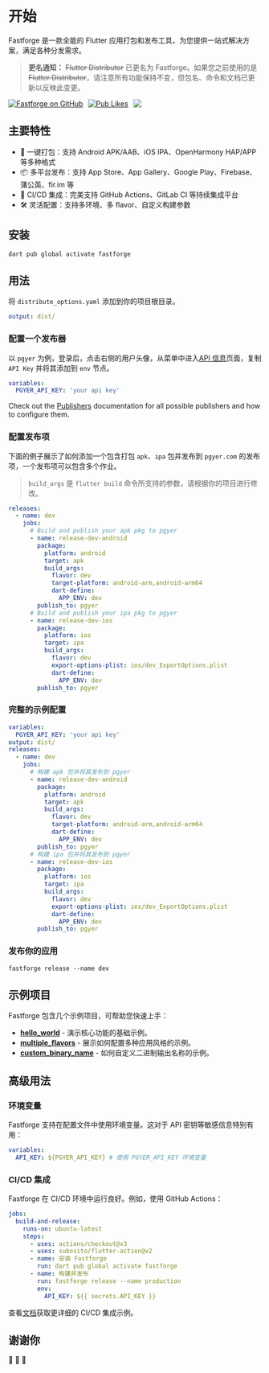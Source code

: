 # 开始

Fastforge 是一款全能的 Flutter 应用打包和发布工具，为您提供一站式解决方案，满足各种分发需求。

> **更名通知：** ~~Flutter Distributor~~ 已更名为 Fastforge。如果您之前使用的是 ~~Flutter Distributor~~，请注意所有功能保持不变，但包名、命令和文档已更新以反映此变更。

<div style="display: flex; flex-direction: row; gap: 10px;">
  <a href="https://github.com/fastforgedev/fastforge">
    <img
      alt="Fastforge on GitHub"
      src="https://img.shields.io/github/stars/fastforgedev/fastforge?style=for-the-badge&logo=GitHub"
    />
  </a>
  <a href="https://pub.dev/packages/fastforge">
    <img alt="Pub Likes" src="https://img.shields.io/pub/likes/fastforge?style=for-the-badge&logo=flutter&label=Pub%20Likes"/>
  </a>
  <a href="https://github.com/fastforgedev/fastforge/graphs/contributors">
    <img src="https://img.shields.io/github/all-contributors/fastforgedev/fastforge?style=for-the-badge" />
  </a>
</div>

## 主要特性

- 🚀 一键打包：支持 Android APK/AAB、iOS IPA、OpenHarmony HAP/APP 等多种格式
- 📦 多平台发布：支持 App Store、App Gallery、Google Play、Firebase、蒲公英、fir.im 等
- 🔄 CI/CD 集成：完美支持 GitHub Actions、GitLab CI 等持续集成平台
- 🛠 灵活配置：支持多环境、多 flavor、自定义构建参数

## 安装

```
dart pub global activate fastforge
```

## 用法

将 `distribute_options.yaml` 添加到你的项目根目录。

```yaml
output: dist/
```

### 配置一个发布器

以 `pgyer` 为例，登录后，点击右侧的用户头像，从菜单中进入[API 信息](https://www.pgyer.com/account/api)页面，复制 `API Key` 并将其添加到 `env` 节点。

```yaml
variables:
  PGYER_API_KEY: 'your api key'
```

Check out the [Publishers](/zh/publishers/appstore) documentation for all possible publishers and how to configure them.

### 配置发布项

下面的例子展示了如何添加一个包含打包 `apk`、`ipa` 包并发布到 `pgyer.com` 的发布项，一个发布项可以包含多个作业。

> `build_args` 是 `flutter build` 命令所支持的参数，请根据你的项目进行修改。

```yaml
releases:
  - name: dev
    jobs:
      # Build and publish your apk pkg to pgyer
      - name: release-dev-android
        package:
          platform: android
          target: apk
          build_args:
            flavor: dev
            target-platform: android-arm,android-arm64
            dart-define:
              APP_ENV: dev
        publish_to: pgyer
      # Build and publish your ipa pkg to pgyer
      - name: release-dev-ios
        package:
          platform: ios
          target: ipa
          build_args:
            flavor: dev
            export-options-plist: ios/dev_ExportOptions.plist
            dart-define:
              APP_ENV: dev
        publish_to: pgyer
```

### 完整的示例配置

```yaml
variables:
  PGYER_API_KEY: 'your api key'
output: dist/
releases:
  - name: dev
    jobs:
      # 构建 apk 包并将其发布到 pgyer
      - name: release-dev-android
        package:
          platform: android
          target: apk
          build_args:
            flavor: dev
            target-platform: android-arm,android-arm64
            dart-define:
              APP_ENV: dev
        publish_to: pgyer
      # 构建 ipa 包并将其发布到 pgyer
      - name: release-dev-ios
        package:
          platform: ios
          target: ipa
          build_args:
            flavor: dev
            export-options-plist: ios/dev_ExportOptions.plist
            dart-define:
              APP_ENV: dev
        publish_to: pgyer
```

### 发布你的应用

```
fastforge release --name dev
```

## 示例项目

Fastforge 包含几个示例项目，可帮助您快速上手：

- **[hello_world](https://github.com/fastforgedev/fastforge/tree/main/examples/hello_world)** - 演示核心功能的基础示例。
- **[multiple_flavors](https://github.com/fastforgedev/fastforge/tree/main/examples/multiple_flavors)** - 展示如何配置多种应用风格的示例。
- **[custom_binary_name](https://github.com/fastforgedev/fastforge/tree/main/examples/custom_binary_name)** - 如何自定义二进制输出名称的示例。

## 高级用法

### 环境变量

Fastforge 支持在配置文件中使用环境变量。这对于 API 密钥等敏感信息特别有用：

```yaml
variables:
  API_KEY: ${PGYER_API_KEY} # 使用 PGYER_API_KEY 环境变量
```

### CI/CD 集成

Fastforge 在 CI/CD 环境中运行良好。例如，使用 GitHub Actions：

```yaml
jobs:
  build-and-release:
    runs-on: ubuntu-latest
    steps:
      - uses: actions/checkout@v3
      - uses: subosito/flutter-action@v2
      - name: 安装 Fastforge
        run: dart pub global activate fastforge
      - name: 构建并发布
        run: fastforge release --name production
        env:
          API_KEY: ${{ secrets.API_KEY }}
```

查看[文档](https://fastforge.dev/zh/)获取更详细的 CI/CD 集成示例。

## 谢谢你

🎉 🎉 🎉
